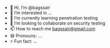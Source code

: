 - 👋 Hi, I’m @bagssair
- 👀 I’m interested in ...
- 🌱 I’m currently learning penetration testing
- 💞️ I’m looking to collaborate on security testing
- 📫 How to reach me bagssair@gmail.com
- 😄 Pronouns: ...
- ⚡ Fun fact: ...

<!---
bagssair/bagssair is a ✨ special ✨ repository because its `README.md` (this file) appears on your GitHub profile.
You can click the Preview link to take a look at your changes.
--->
